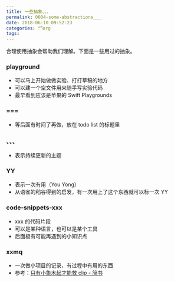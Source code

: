 ```yaml
---
title: 一些抽象、、、
permalink: 0004-some-abstractions___
date: 2018-06-10 09:52:23
categories: 🗂org
tags:
---
```


合理使用抽象会帮助我们理解。下面是一些用过的抽象。

### playground

- 可以马上开始做做实验、打打草稿的地方
- 可以建一个空文件用来随手写实验代码
- 最早看到应该是苹果的 Swift Playgrounds

### ===

- 等后面有时间了再做，放在 todo list 的标题里

### 、、、

- 表示持续更新的主题

### YY

- 表示一次有用（You Yong）
- 从语雀的稻谷得到的启发，有一次用上了这个东西就可以标一次 YY

### code-snippets-xxx

- xxx 的代码片段
- 可以是某种语言，也可以是某个工具
- 后面极有可能再遇到的小知识点

### xxmq

- 一次做小项目的记录，有过程中有用的东西
- 参考：[只有小象木起才能救 clip - 简书](https://www.jianshu.com/p/8e8e2054963d)

